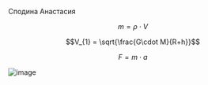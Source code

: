Сподина Анастасия 


$$m=\rho\cdot V$$

$$V_{1} = \sqrt{\frac{G\cdot M}{R+h}}$$

$$F = m\cdot a$$

![image](https://user-images.githubusercontent.com/114762586/200986490-ac23b450-0b3e-46c2-a7f2-7d1351a7492c.png)
